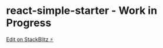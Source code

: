 # react-simple-starter - Work in Progress

[Edit on StackBlitz ⚡️](https://stackblitz.com/edit/react-simple-starter)
